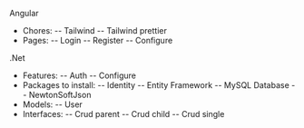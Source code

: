 Angular
- Chores:
  -- Tailwind
  -- Tailwind prettier
- Pages:
  -- Login
  -- Register
  -- Configure

.Net
- Features:
  -- Auth
  -- Configure
- Packages to install:
  -- Identity
  -- Entity Framework
  -- MySQL Database
  -- NewtonSoftJson
- Models:
  -- User
- Interfaces:
  -- Crud parent
  -- Crud child
  -- Crud single
